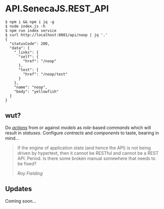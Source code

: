 # API.SenecaJS.REST_API

    $ npm i && npm i jq -g
    $ node index.js -h
    $ npm run index service
    $ curl http://localhost:8081/api/noop | jq '.'
    {
      "statusCode": 200,
      "data": {
        "_links": {
          "self": {
            "href": "/noop"
          },
          "test": {
            "href": "/noop/test"
          }
        },
        "name": "noop",
        "body": "yellowfish"
      }
    }

## wut?

Do [*actions*][action] from or against *models* as *role*-based *commands* which
will result in *statuses*. Configure *contracts* and *components* to taste,
bearing in mind...

<blockquote>
<p>If the engine of application state (and hence the API) is not being driven by
hypertext, then it cannot be RESTful and cannot be a REST API. Period. Is there
some broken manual somewhere that needs to be fixed?</p>
<div><cite>Roy Fielding</cite></div>
</blockquote>

## Updates

Coming soon...

[action]: https://schema.org/Action

